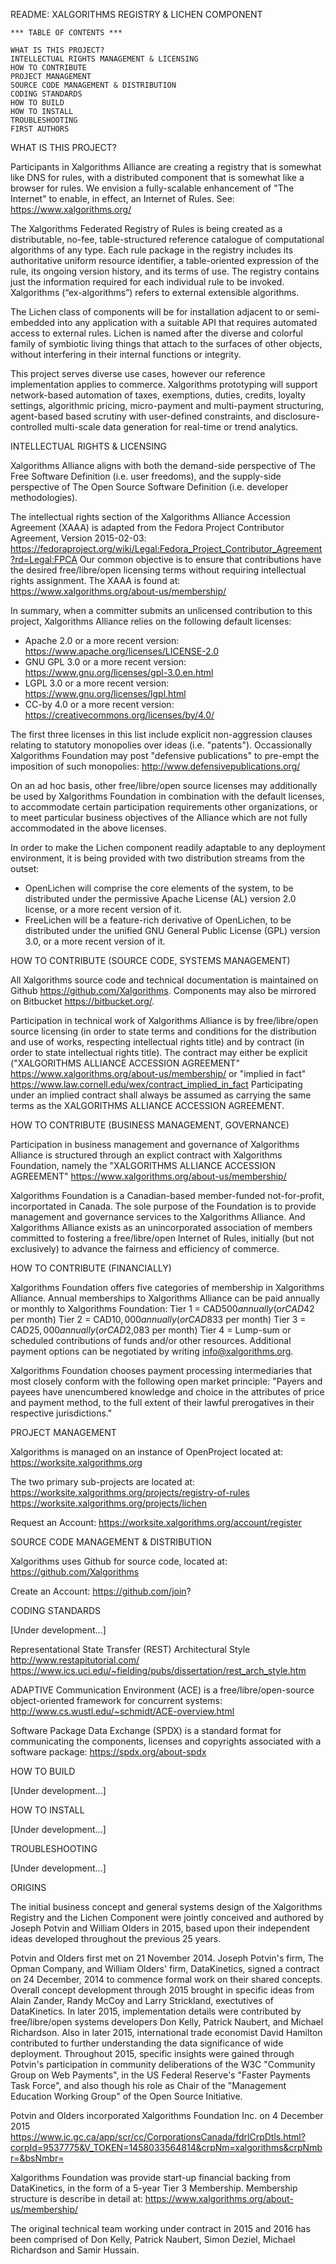 README: XALGORITHMS REGISTRY & LICHEN COMPONENT

    *** TABLE OF CONTENTS ***

    WHAT IS THIS PROJECT?
    INTELLECTUAL RIGHTS MANAGEMENT & LICENSING
    HOW TO CONTRIBUTE
    PROJECT MANAGEMENT
    SOURCE CODE MANAGEMENT & DISTRIBUTION
    CODING STANDARDS
    HOW TO BUILD
    HOW TO INSTALL
    TROUBLESHOOTING
    FIRST AUTHORS


WHAT IS THIS PROJECT?

Participants in Xalgorithms Alliance are creating a registry that is somewhat like DNS for rules, with a distributed component that is somewhat like a browser for rules. We envision a fully-scalable enhancement of "The Internet" to enable, in effect, an Internet of Rules. See: https://www.xalgorithms.org/

The Xalgorithms Federated Registry of Rules is being created as a distributable, no-fee, table-structured reference catalogue of computational algorithms of any type. Each rule package in the registry includes its authoritative uniform resource identifier, a table-oriented expression of the rule, its ongoing version history, and its terms of use. The registry contains just the information required for each individual rule to be invoked. Xalgorithms (“ex-algorithms”) refers to external extensible algorithms. 

The Lichen class of components will be for installation adjacent to or semi-embedded into any application with a suitable API that requires automated access to external rules. Lichen is named after the diverse and colorful family of symbiotic living things that attach to the surfaces of other objects, without interfering in their internal functions or integrity.

This project serves diverse use cases, however our reference implementation applies to commerce. Xalgorithms prototyping will support network-based automation of taxes, exemptions, duties, credits, loyalty settings, algorithmic pricing, micro-payment and multi-payment structuring, agent-based based scrutiny with user-defined constraints, and disclosure-controlled multi-scale data generation for real-time or trend analytics.

INTELLECTUAL RIGHTS & LICENSING

Xalgorithms Alliance aligns with both the demand-side perspective of The Free Software Definition (i.e. user freedoms), and the supply-side perspective of The Open Source Software Definition (i.e. developer methodologies).

The intellectual rights section of the Xalgorithms Alliance Accession Agreement (XAAA) is adapted from the Fedora Project Contributor Agreement, Version 2015-02-03:
https://fedoraproject.org/wiki/Legal:Fedora_Project_Contributor_Agreement?rd=Legal:FPCA  Our common objective is to ensure that contributions have the desired free/libre/open licensing terms without requiring intellectual rights assignment. The XAAA is found at: https://www.xalgorithms.org/about-us/membership/

In summary, when a committer submits an unlicensed contribution to this project, Xalgorithms Alliance relies on the following default licenses:
* Apache 2.0 or a more recent version: https://www.apache.org/licenses/LICENSE-2.0
* GNU GPL 3.0 or a more recent version: https://www.gnu.org/licenses/gpl-3.0.en.html
* LGPL 3.0 or a more recent version: https://www.gnu.org/licenses/lgpl.html
* CC-by 4.0 or a more recent version: https://creativecommons.org/licenses/by/4.0/

The first three licenses in this list include explicit non-aggression clauses relating to statutory monopolies over ideas (i.e. "patents"). Occassionally Xalgorithms Foundation may post "defensive publications" to pre-empt the imposition of such monopolies: http://www.defensivepublications.org/

On an ad hoc basis, other free/libre/open source licenses may additionally be used by Xalgorithms Foundation in combination with the default licenses, to accommodate certain participation requirements other organizations, or to meet particular business objectives of the Alliance which are not fully accommodated in the above licenses.

In order to make the Lichen component readily adaptable to any deployment environment, it is being provided with two distribution streams from the outset:
* OpenLichen will comprise the core elements of the system, to be distributed under the permissive Apache License (AL) version 2.0 license, or a more recent version of it.
* FreeLichen will be a feature-rich derivative of OpenLichen, to be distributed under the unified GNU General Public License (GPL) version 3.0, or a more recent version of it.

HOW TO CONTRIBUTE (SOURCE CODE, SYSTEMS MANAGEMENT)

All Xalgorithms source code and technical documentation is maintained on Github https://github.com/Xalgorithms. Components may also be mirrored on Bitbucket https://bitbucket.org/.

Participation in technical work of Xalgorithms Alliance is by free/libre/open source licensing (in order to state terms and conditions for the distribution and use of works, respecting intellectual rights title) and by contract (in order to state intellectual rights title). The contract may either be explicit ("XALGORITHMS ALLIANCE ACCESSION AGREEMENT" https://www.xalgorithms.org/about-us/membership/ or "implied in fact" https://www.law.cornell.edu/wex/contract_implied_in_fact  Participating under an implied contract shall always be assumed as carrying the same terms as the XALGORITHMS ALLIANCE ACCESSION AGREEMENT.

HOW TO CONTRIBUTE (BUSINESS MANAGEMENT, GOVERNANCE)

Participation in business management and governance of Xalgorithms Alliance is structured through an explict contract with Xalgorithms Foundation, namely the "XALGORITHMS ALLIANCE ACCESSION AGREEMENT" https://www.xalgorithms.org/about-us/membership/ 

Xalgorithms Foundation is a Canadian-based member-funded not-for-profit, incorportated in Canada. The sole purpose of the Foundation is to provide management and governance services to the Xalgorithms Alliance. And Xalgorithms Alliance exists as an unincorporated association of members committed to fostering a free/libre/open Internet of Rules, initially (but not exclusively) to advance the fairness and efficiency of commerce.  

HOW TO CONTRIBUTE (FINANCIALLY)

Xalgorithms Foundation offers five categories of membership in Xalgorithms Alliance. Annual memberships to Xalgorithms Alliance can be paid annually or monthly to Xalgorithms Foundation:
    Tier 1 = CAD$500 annually (or CAD$42 per month)
    Tier 2 = CAD$10,000 annually (or CAD$833 per month)
    Tier 3 = CAD$25,000 annually (or CAD$2,083 per month)
    Tier 4 = Lump-sum or scheduled contributions of funds and/or other resources.
Additional payment options can be negotiated by writing info@xalgorithms.org.

Xalgorithms Foundation chooses payment processing intermediaries that most closely conform with the following open market principle: "Payers and payees have unencumbered knowledge and choice in the attributes of price and payment method, to the full extent of their lawful prerogatives in their respective jurisdictions."
 
PROJECT MANAGEMENT

Xalgorithms is managed on an instance of OpenProject located at:
https://worksite.xalgorithms.org

The two primary sub-projects are located at:
https://worksite.xalgorithms.org/projects/registry-of-rules
https://worksite.xalgorithms.org/projects/lichen

Request an Account: https://worksite.xalgorithms.org/account/register

SOURCE CODE MANAGEMENT & DISTRIBUTION

Xalgorithms uses Github for source code, located at:
https://github.com/Xalgorithms

Create an Account: https://github.com/join?

CODING STANDARDS

[Under development...]

Representational State Transfer (REST) Architectural Style 
http://www.restapitutorial.com/
https://www.ics.uci.edu/~fielding/pubs/dissertation/rest_arch_style.htm

ADAPTIVE Communication Environment (ACE) is a free/libre/open-source object-oriented framework for concurrent systems: http://www.cs.wustl.edu/~schmidt/ACE-overview.html

Software Package Data Exchange (SPDX) is a standard format for communicating the components, licenses and copyrights associated with a software package:
https://spdx.org/about-spdx

HOW TO BUILD

[Under development...]

HOW TO INSTALL

[Under development...]

TROUBLESHOOTING

[Under development...]

ORIGINS 

The initial business concept and general systems design of the Xalgorithms Registry and the Lichen Component were jointly conceived and authored by Joseph Potvin and William Olders in 2015, based upon their independent ideas developed throughout the previous 25 years. 

Potvin and Olders first met on 21 November 2014. Joseph Potvin's firm, The Opman Company, and William Olders' firm, DataKinetics, signed a contract on 24 December, 2014 to commence formal work on their shared concepts. Overall concept development through 2015 brought in specific ideas from Alain Zander, Randy McCoy and Larry Strickland, exectutives of DataKinetics. In later 2015, implementation details were contributed by free/libre/open systems developers Don Kelly, Patrick Naubert, and Michael Richardson. Also in later 2015, international trade economist David Hamilton contributed to further understanding the data significance of wide deployment. Throughout 2015, specific insights were gained through Potvin's participation in community deliberations of the W3C "Community Group on Web Payments", in the US Federal Reserve's "Faster Payments Task Force", and also though his role as Chair of the "Management Education Working Group" of the Open Source Initiative.

Potvin and Olders incorporated Xalgorithms Foundation Inc. on 4 December 2015 https://www.ic.gc.ca/app/scr/cc/CorporationsCanada/fdrlCrpDtls.html?corpId=9537775&V_TOKEN=1458033564814&crpNm=xalgorithms&crpNmbr=&bsNmbr= 

Xalgorithms Foundation was provide start-up financial backing from DataKinetics, in the form of a 5-year Tier 3 Membership. Membership structure is describe in detail at: https://www.xalgorithms.org/about-us/membership/

The original technical team working under contract in 2015 and 2016 has been comprised of Don Kelly, Patrick Naubert, Simon Deziel, Michael Richardson and Samir Hussain. 

